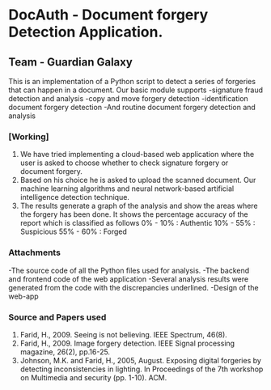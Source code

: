 # DocAuth - Document forgery Detection Application.
## Team - Guardian Galaxy

This is an implementation of a Python script to detect a series of forgeries that can happen in a document. Our basic module supports
-signature fraud detection and analysis
-copy and move forgery detection
-identification document forgery detection
-And routine document forgery detection and analysis

### [Working]
1. We have tried implementing a cloud-based web application where the user is asked to choose whether to check signature forgery or document forgery.
2. Based on his choice he is asked to upload the scanned document. Our machine learning algorithms and neural network-based artificial intelligence detection technique.
3. The results generate a graph of the analysis and show the areas where the forgery has been done. It shows the percentage accuracy of the report which is classified as follows
  0% - 10%  : Authentic
  10% - 55% : Suspicious
  55% - 60% : Forged

### Attachments
-The source code of all the Python files used for analysis.
-The backend and frontend code of the web application
-Several analysis results were generated from the code with the discrepancies underlined.
-Design of the web-app

### Source and Papers used

1. Farid, H., 2009. Seeing is not believing. IEEE Spectrum, 46(8).
2. Farid, H., 2009. Image forgery detection. IEEE Signal processing magazine, 26(2), pp.16-25.
3. Johnson, M.K. and Farid, H., 2005, August. Exposing digital forgeries by detecting inconsistencies in lighting. In Proceedings of the 7th workshop on Multimedia and security (pp. 1-10). ACM.
